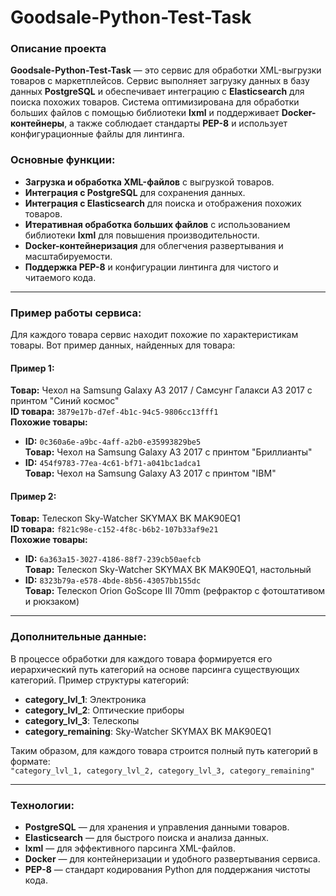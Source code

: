# Goodsale-Python-Test-Task

### Описание проекта
**Goodsale-Python-Test-Task** — это сервис для обработки XML-выгрузки товаров с маркетплейсов. Сервис выполняет загрузку данных в базу данных **PostgreSQL** и обеспечивает интеграцию с **Elasticsearch** для поиска похожих товаров. Система оптимизирована для обработки больших файлов с помощью библиотеки **lxml** и поддерживает **Docker-контейнеры**, а также соблюдает стандарты **PEP-8** и использует конфигурационные файлы для линтинга.

### Основные функции:
- **Загрузка и обработка XML-файлов** с выгрузкой товаров.
- **Интеграция с PostgreSQL** для сохранения данных.
- **Интеграция с Elasticsearch** для поиска и отображения похожих товаров.
- **Итеративная обработка больших файлов** с использованием библиотеки **lxml** для повышения производительности.
- **Docker-контейнеризация** для облегчения развертывания и масштабируемости.
- **Поддержка PEP-8** и конфигурации линтинга для чистого и читаемого кода.

---

### Пример работы сервиса:
Для каждого товара сервис находит похожие по характеристикам товары. Вот пример данных, найденных для товара:

#### Пример 1:
**Товар:** Чехол на Samsung Galaxy A3 2017 / Самсунг Галакси А3 2017 с принтом "Синий космос"  
**ID товара:** `3879e17b-d7ef-4b1c-94c5-9806cc13fff1`  
**Похожие товары:**
- **ID:** `0c360a6e-a9bc-4aff-a2b0-e35993829be5`  
  **Товар:** Чехол на Samsung Galaxy A3 2017 с принтом "Бриллианты"
- **ID:** `454f9783-77ea-4c61-bf71-a041bc1adca1`  
  **Товар:** Чехол на Samsung Galaxy A3 2017 с принтом "IBM"

#### Пример 2:
**Товар:** Телескоп Sky-Watcher SKYMAX BK MAK90EQ1  
**ID товара:** `f821c98e-c152-4f8c-b6b2-107b33af9e21`  
**Похожие товары:**
- **ID:** `6a363a15-3027-4186-88f7-239cb50aefcb`  
  **Товар:** Телескоп Sky-Watcher SKYMAX BK MAK90EQ1, настольный
- **ID:** `8323b79a-e578-4bde-8b56-43057bb155dc`  
  **Товар:** Телескоп Orion GoScope III 70mm (рефрактор с фотоштативом и рюкзаком)

---

### Дополнительные данные:
В процессе обработки для каждого товара формируется его иерархический путь категорий на основе парсинга существующих категорий. Пример структуры категорий:
- **category_lvl_1**: Электроника
- **category_lvl_2**: Оптические приборы
- **category_lvl_3**: Телескопы
- **category_remaining**: Sky-Watcher SKYMAX BK MAK90EQ1

Таким образом, для каждого товара строится полный путь категорий в формате:  
`"category_lvl_1, category_lvl_2, category_lvl_3, category_remaining"`

---

### Технологии:
- **PostgreSQL** — для хранения и управления данными товаров.
- **Elasticsearch** — для быстрого поиска и анализа данных.
- **lxml** — для эффективного парсинга XML-файлов.
- **Docker** — для контейнеризации и удобного развертывания сервиса.
- **PEP-8** — стандарт кодирования Python для поддержания чистоты кода.



